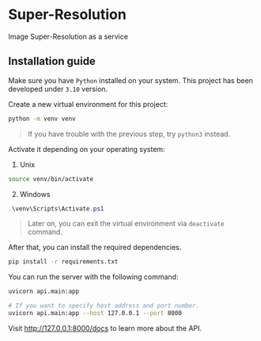 # Super-Resolution
Image Super-Resolution as a service


## Installation guide

Make sure you have `Python` installed on your system. This project has been
developed under `3.10` version.

Create a new virtual environment for this project:
```bash
python -m venv venv
```

> If you have trouble with the previous step, try `python3` instead.

Activate it depending on your operating system:

1. Unix
```bash
source venv/bin/activate
```

2. Windows
```ps1
.\venv\Scripts\Activate.ps1
```

> Later on, you can exit the virtual environment via `deactivate` command.

After that, you can install the required dependencies.
```bash
pip install -r requirements.txt
```

You can run the server with the following command:
```bash
uvicorn api.main:app

# If you want to specify host address and port number.
uvicorn api.main:app --host 127.0.0.1 --port 8000
```

Visit http://127.0.0.1:8000/docs to learn more about the API.
